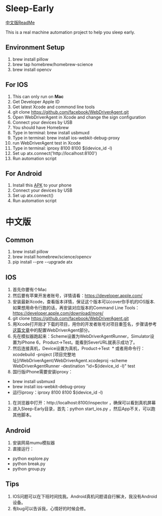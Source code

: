 # Sleep-Early
[中文版ReadMe](#中文版)

This is a real machine automation project to help you sleep early.


## Environment Setup
1. brew install pillow
2. brew tap homebrew/homebrew-science
3. brew install opencv

## For IOS
1. This can only run on **Mac**
1. Get Developer Apple ID
1. Get latest Xcode and commond line tools
1. git clone https://github.com/facebook/WebDriverAgent.git
1. Open WebDriverAgent in Xcode and change the sign configuration
1. Connect your devices by USB
1. You should have Homebrew
1. Type in terminal: brew install usbmuxd
1. Type in terminal: brew install ios-webkit-debug-proxy
1. run WebDriverAgent test in Xcode
1. Type in terminal: iproxy 8100 8100 $(idevice_id -l)
1. Set up atx.connect('http://localhost:8100')
1. Run automation script

## For Android
1. Install this [APK](https://o8oookdsx.qnssl.com/atx-assistant-1.0.4.apk) to your phone
1. Connect your devices by USB
1. Set up atx.connect()
1. Run automation script

# 中文版

## Common
1. brew install pillow
1. brew install homebrew/science/opencv
1. pip install --pre --upgrade atx

## IOS
1. 首先你要有个Mac
1. 然后要有苹果开发者账号，详情请看：https://developer.apple.com/
1. 安装最新Xcode，查看版本详情，保证这个版本可以cover你手机的IOS版本. 如果想用命令行跑的话，再安装对应版本的Command Line Tools：https://developer.apple.com/download/more/
1. git clone https://github.com/facebook/WebDriverAgent.git
1. 用Xcode打开刚才下载的项目，用你的开发者账号对项目重签名，步骤请参考[这篇文章](https://testerhome.com/topics/6172)中的配置WebDriverAgent部分。
1. 先在模拟器跑起来：Scheme设置为WebDriverAgentRunner，Simulator设置为iPhone 6，Product->Test。能看到SeverURL就表示成功了。
1. 然后连接真机，Device设置为真机，Product->Test
  * 或者用命令行：xcodebuild -project [项目完整地址]/WebDriverAgent/WebDriverAgent.xcodeproj -scheme WebDriverAgentRunner -destination "id=$(idevice_id -l)" test
1. 国行版iPhone需要安装iproxy：
  * brew install usbmuxd
  * brew install ios-webkit-debug-proxy
  * 运行iproxy：iproxy 8100 8100 $(idevice_id -l)
1. 在浏览器中打开：http://localhost:8100/inspector ，确保可以看到真机屏幕
1. 进入Sleep-Early目录，首先：python start_ios.py ，然后App不关，可以跑其他脚本。

## Android
1. 安装网易mumu模拟器
1. 直接运行：
  - python explore.py
  - python break.py
  - python group.py

## Tips
1. IOS问题可以在下班时间找我。Android真机问题请自行解决，我没有Android设备。
1. 有bug可以告诉我，心情好的时候会修。
